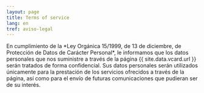 ```yaml
---
layout: page
title: Terms of service
lang: en
tref: aviso-legal
---
```


<p class="well">En cumplimiento de la *Ley Orgánica 15/1999, de 13 de diciembre, de Protección de Datos de Carácter Personal*, le informamos que los datos personales que nos suministre a través de la página {{ site.data.vcard.url }} serán tratados de forma confidencial. Sus datos personales serán utilizados únicamente para la prestación de los servicios ofrecidos a través de la página, así como para el envío de futuras comunicaciones que pudieran ser de su interés.</p>

